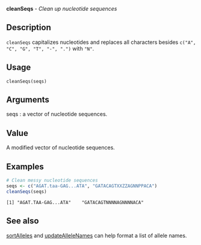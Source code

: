 **cleanSeqs** - *Clean up nucleotide sequences*

Description
--------------------

`cleanSeqs` capitalizes nucleotides and replaces all characters 
besides `c("A", "C", "G", "T", "-", ".")` with `"N"`.


Usage
--------------------
```
cleanSeqs(seqs)
```

Arguments
-------------------

seqs
:   a vector of nucleotide sequences.




Value
-------------------

A modified vector of nucleotide sequences.



Examples
-------------------

```R
# Clean messy nucleotide sequences
seqs <- c("AGAT.taa-GAG...ATA", "GATACAGTXXZZAGNNPPACA")
cleanSeqs(seqs)
```


```
[1] "AGAT.TAA-GAG...ATA"    "GATACAGTNNNNAGNNNNACA"

```



See also
-------------------

[sortAlleles](sortAlleles.md) and [updateAlleleNames](updateAlleleNames.md) can
help format a list of allele names.



